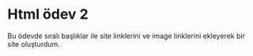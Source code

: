 # Html ödev 2
Bu ödevde sıralı başlıklar ile  site linklerini ve image linklerini ekleyerek bir site oluşturdum.